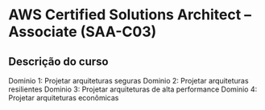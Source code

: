 # AWS Certified Solutions Architect – Associate (SAA-C03)

## Descrição do curso 

Dominio 1: Projetar arquiteturas seguras
Dominio 2: Projetar arquiteturas resilientes
Dominio 3: Projetar arquiteturas de alta performance
Dominio 4: Projetar arquiteturas econômicas
